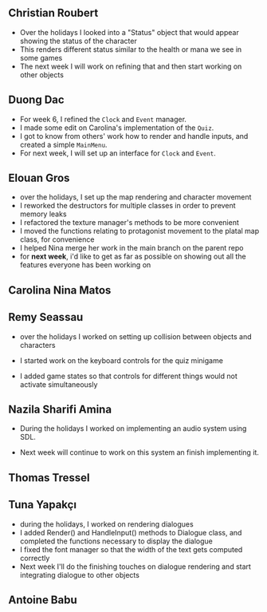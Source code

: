 ## Christian Roubert
- Over the holidays I looked into a "Status" object that would appear showing the status of the character
- This renders different status similar to the health or mana we see in some games
- The next week I will work on refining that and then start working on other objects

## Duong Dac
- For week 6, I refined the `Clock` and `Event` manager.
- I made some edit on Carolina's implementation of the `Quiz`.
- I got to know from others' work how to render and handle inputs, and created a simple `MainMenu`.
- For next week, I will set up an interface for `Clock` and `Event`.

## Elouan Gros
- over the holidays, I set up the map rendering and character movement
- I reworked the destructors for multiple classes in order to prevent memory leaks
- I refactored the texture manager's methods to be more convenient
- I moved the functions relating to protagonist movement to the platal map class, for convenience
- I helped Nina merge her work in the main branch on the parent repo
- for **next week**, i'd like to get as far as possible on showing out all the features everyone has been working on

## Carolina Nina Matos

## Remy Seassau

- over the holidays I worked on setting up collision between objects and characters

- I started work on the keyboard controls for the quiz minigame

- I added game states so that controls for different things would not activate simultaneously

## Nazila Sharifi Amina

- During the holidays I worked on implementing an audio system using SDL.

- Next week will continue to work on this system an finish implementing it.

## Thomas Tressel

## Tuna Yapakçı
- during the holidays, I worked on rendering dialogues
- I added Render() and HandleInput() methods to Dialogue class, and completed the functions necessary to display the dialogue
- I fixed the font manager so that the width of the text gets computed correctly
- Next week I'll do the finishing touches on dialogue rendering and start integrating dialogue to other objects

## Antoine Babu

